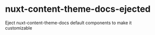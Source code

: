 # nuxt-content-theme-docs-ejected

Eject nuxt-content-theme-docs default components to make it customizable
